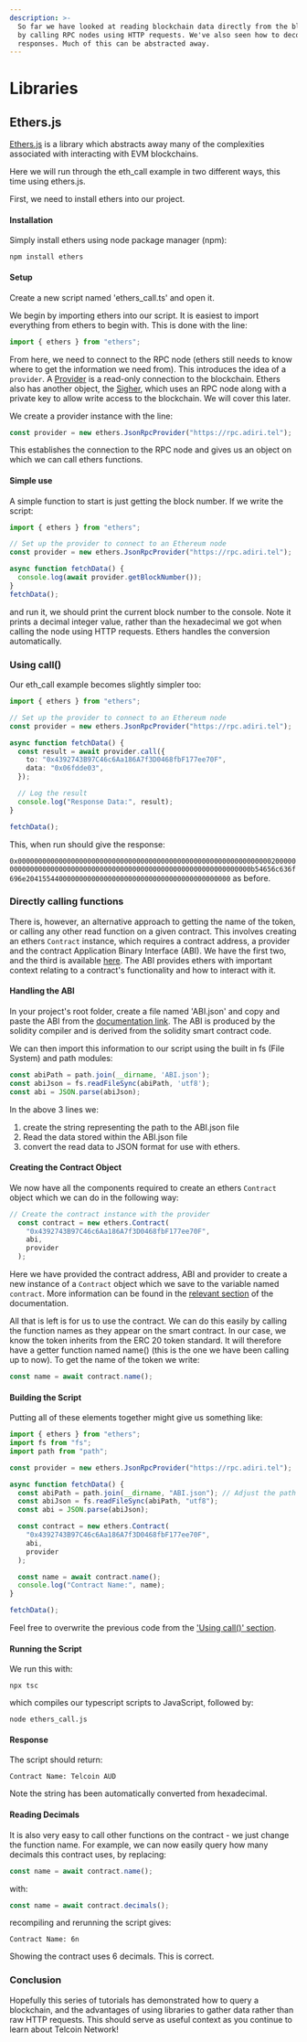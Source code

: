 ```yaml
---
description: >-
  So far we have looked at reading blockchain data directly from the blockchain
  by calling RPC nodes using HTTP requests. We've also seen how to decode
  responses. Much of this can be abstracted away.
---
```


# Libraries

## Ethers.js

[Ethers.js](https://docs.ethers.org/v6/) is a library which abstracts away many of the complexities associated with interacting with EVM blockchains.&#x20;

Here we will run through the eth\_call example in two different ways, this time using ethers.js.

First, we need to install ethers into our project.

#### Installation

Simply install ethers using node package manager (npm):

```
npm install ethers
```

#### Setup

Create a new script named 'ethers\_call.ts' and open it.

We begin by importing ethers into our script. It is easiest to import everything from ethers to begin with. This is done with the line:

```typescript
import { ethers } from "ethers";
```

From here, we need to connect to the RPC node (ethers still needs to know where to get the information we need from). This introduces the idea of a `provider`. A [Provider](https://docs.ethers.org/v6/api/providers/#Provider) is a read-only connection to the blockchain. Ethers also has another object, the [Sigher](https://docs.ethers.org/v6/api/providers/#Signer), which uses an RPC node along with a private key to allow write access to the blockchain. We will cover this later.

We create a provider instance with the line:

```typescript
const provider = new ethers.JsonRpcProvider("https://rpc.adiri.tel");
```

&#x20;This establishes the connection to the RPC node and gives us an object on which we can call ethers functions.

#### Simple use

A simple function to start is just getting the block number. If we write the script:

```typescript
import { ethers } from "ethers";

// Set up the provider to connect to an Ethereum node
const provider = new ethers.JsonRpcProvider("https://rpc.adiri.tel");

async function fetchData() {
  console.log(await provider.getBlockNumber());
}
fetchData();
```

and run it, we should print the current block number to the console. Note it prints a decimal integer value, rather than the hexadecimal we got when calling the node using HTTP requests. Ethers handles the conversion automatically.

### Using call()

Our eth\_call example becomes slightly simpler too:

```typescript
import { ethers } from "ethers";

// Set up the provider to connect to an Ethereum node
const provider = new ethers.JsonRpcProvider("https://rpc.adiri.tel");

async function fetchData() {
  const result = await provider.call({
    to: "0x4392743B97C46c6Aa186A7f3D0468fbF177ee70F",
    data: "0x06fdde03",
  });

  // Log the result
  console.log("Response Data:", result);
}

fetchData();
```

This, when run should give the response:

`0x0000000000000000000000000000000000000000000000000000000000000020000000000000000000000000000000000000000000000000000000000000000b54656c636f696e20415544000000000000000000000000000000000000000000` as before.

### Directly calling functions

There is, however, an alternative approach to getting the name of the token, or calling any other read function on a given contract. This involves creating an ethers `Contract` instance, which requires a contract address, a provider and the contract Application Binary Interface (ABI). We have the first two, and the third is available [here](../../reference/stablecoin-contracts.md). The ABI provides ethers with important context relating to a contract's functionality and how to interact with it.

#### Handling the ABI

In your project's root folder, create a file named 'ABI.json' and copy and paste the ABI from the [documentation link](../../reference/stablecoin-contracts.md). The ABI is produced by the solidity compiler and is derived from the solidity smart contract code.

We can then import this information to our script using the built in fs (File System) and path modules:

```typescript
const abiPath = path.join(__dirname, 'ABI.json');
const abiJson = fs.readFileSync(abiPath, 'utf8');
const abi = JSON.parse(abiJson);
```

In the above 3 lines we:

1. create the string representing the path to the ABI.json file
2. Read the data stored within the ABI.json file
3. convert the read data to JSON format for use with ethers.

#### Creating the Contract Object&#x20;

We now have all the components required to create an ethers `Contract` object which we can do in the following way:&#x20;

```typescript
// Create the contract instance with the provider
  const contract = new ethers.Contract(
    "0x4392743B97C46c6Aa186A7f3D0468fbF177ee70F",
    abi,
    provider
  );
```

&#x20;Here we have provided the contract address, ABI and provider to create a new instance of a `Contract` object which we save to the variable named `contract`.  More information can be found in the [relevant section](https://docs.ethers.org/v6/api/contract/#Contract) of the documentation.

All that is left is for us to use the contract. We can do this easily by calling the function names as they appear on the smart contract. In our case, we know the token inherits from the ERC 20 token standard. It will therefore have a getter function named name() (this is the one we have been calling up to now). To get the name of the token we write:

```typescript
const name = await contract.name();
```

#### Building the Script

Putting all of these elements together might give us something like:

```typescript
import { ethers } from "ethers";
import fs from "fs";
import path from "path";

const provider = new ethers.JsonRpcProvider("https://rpc.adiri.tel");

async function fetchData() {
  const abiPath = path.join(__dirname, "ABI.json"); // Adjust the path as necessary
  const abiJson = fs.readFileSync(abiPath, "utf8");
  const abi = JSON.parse(abiJson);

  const contract = new ethers.Contract(
    "0x4392743B97C46c6Aa186A7f3D0468fbF177ee70F",
    abi,
    provider
  );

  const name = await contract.name();
  console.log("Contract Name:", name);
}

fetchData();
```

Feel free to overwrite the previous code from the ['Using call()' section](libraries.md#using-call).

#### Running the Script

We run this with:

```
npx tsc
```

which compiles our typescript scripts to JavaScript, followed by:

```
node ethers_call.js
```

#### Response

The script should return:

```
Contract Name: Telcoin AUD
```

Note the string has been automatically converted from hexadecimal.&#x20;

#### Reading Decimals

It is also very easy to call other functions on the contract - we just change the function name. For example, we can now easily query how many decimals this contract uses, by replacing:

```typescript
const name = await contract.name();
```

with:

```typescript
const name = await contract.decimals();
```

recompiling and rerunning the script gives:

`Contract Name: 6n`

Showing the contract uses 6 decimals. This is correct.

### Conclusion

Hopefully this series of tutorials has demonstrated how to query a blockchain, and the advantages of using libraries to gather data rather than raw HTTP requests. This should serve as useful context as you continue to learn about Telcoin Network!
